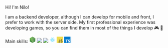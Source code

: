 <p>Hi! I'm Nilo!</p>
<p>I am a backend developer, although I can develop for mobile and front, I prefer to work with the server side. My first professional experience was developing games, so you can find them in most of the things I develop 🎮 🤣</p>
Main skills:
<span><img src="https://raw.githubusercontent.com/github/explore/80688e429a7d4ef2fca1e82350fe8e3517d3494d/topics/nodejs/nodejs.png" width="20"/></span>
<span><img src="https://symbols-electrical.getvecta.com/stencil_73/35_adonisjs-icon.f7379b6649.svg" width="20"/></span>
<span><img src="https://encrypted-tbn0.gstatic.com/images?q=tbn:ANd9GcSKmtAv2G_LoVvYzVphgkaW6W1yj3z0tR7igw&usqp=CAU" width="20"/></span>
<span><img src="https://raw.githubusercontent.com/github/explore/80688e429a7d4ef2fca1e82350fe8e3517d3494d/topics/react/react.png" width="20"/></span>
<span><img src="https://raw.githubusercontent.com/github/explore/80688e429a7d4ef2fca1e82350fe8e3517d3494d/topics/javascript/javascript.png" width="20"/></span>
<span><img src="https://raw.githubusercontent.com/github/explore/80688e429a7d4ef2fca1e82350fe8e3517d3494d/topics/typescript/typescript.png" width="20"/></span>
